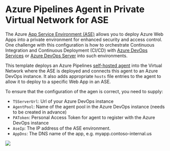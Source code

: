 # Azure Pipelines Agent in Private Virtual Network for ASE

The Azure [App Service Environment (ASE)](https://docs.microsoft.com/en-us/azure/app-service/environment/intro) allows you to deploy Azure Web Apps into a private environment for enhanced security and access control. One challenge with this configuration is how to orchestrate Continuous Integration and Continuous Deployment (CI/CD) with [Azure DevOps Services](https://azure.microsoft.com/en-us/services/devops/) or [Azure DevOps Server](https://azure.microsoft.com/en-us/services/devops/server/) into such environments.

This template deploys an Azure Pipelines [self-hosted agent](https://docs.microsoft.com/en-us/azure/devops/pipelines/agents/v2-windows?view=azure-devops) into the Virtual Network where the ASE is deployed and connects this agent to an Azure DevOps instance. It also adds appropriate `hosts` file entries to the agent to allow it to deploy to a specific Web App in an ASE.

To ensure that the configuration of the agen is correct, you need to supply:

* `TSServerUrl`: Url of your Azure DevOps instance
* `AgentPool`: Name of the agent pool in the Azure DevOps instance (needs to be created in advance)
* `PAToken`: Personal Access Token for agent to register with the Azure DevOps instance
* `AseIp`: The IP address of the ASE environment.
* `AppDns`: The DNS name of the app, e.g. myapp.contoso-internal.us

<a href="https://transmogrify.azurewebsites.net/ase-agent/azuredeploy.json" target="_blank">
    <img src="http://azuredeploy.net/deploybutton.png"/>
</a>
